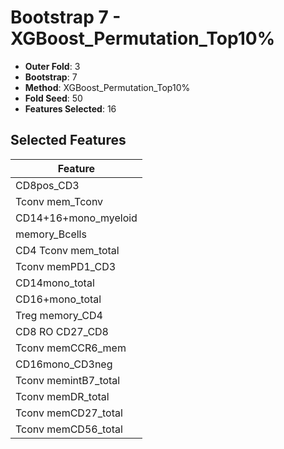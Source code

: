 # Bootstrap 7 - XGBoost_Permutation_Top10%

- **Outer Fold**: 3
- **Bootstrap**: 7
- **Method**: XGBoost_Permutation_Top10%
- **Fold Seed**: 50
- **Features Selected**: 16

## Selected Features

| Feature |
|---------|
| CD8pos_CD3 |
| Tconv mem_Tconv |
| CD14+16+mono_myeloid |
| memory_Bcells |
| CD4 Tconv mem_total |
| Tconv memPD1_CD3 |
| CD14mono_total |
| CD16+mono_total |
| Treg memory_CD4 |
| CD8 RO CD27_CD8 |
| Tconv memCCR6_mem |
| CD16mono_CD3neg |
| Tconv memintB7_total |
| Tconv memDR_total |
| Tconv memCD27_total |
| Tconv memCD56_total |
